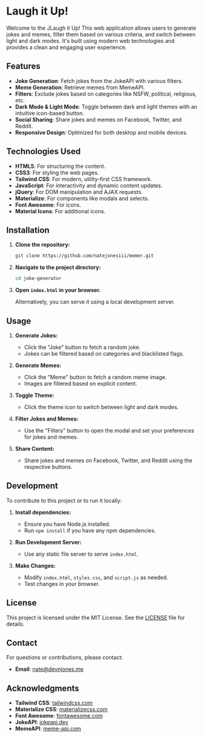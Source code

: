 # Laugh it Up!

Welcome to the JLaugh it Up! This web application allows users to generate jokes and memes, filter them based on various criteria, and switch between light and dark modes. It's built using modern web technologies and provides a clean and engaging user experience.

## Features

- **Joke Generation**: Fetch jokes from the JokeAPI with various filters.
- **Meme Generation**: Retrieve memes from MemeAPI.
- **Filters**: Exclude jokes based on categories like NSFW, political, religious, etc.
- **Dark Mode & Light Mode**: Toggle between dark and light themes with an intuitive icon-based button.
- **Social Sharing**: Share jokes and memes on Facebook, Twitter, and Reddit.
- **Responsive Design**: Optimized for both desktop and mobile devices.

## Technologies Used

- **HTML5**: For structuring the content.
- **CSS3**: For styling the web pages.
- **Tailwind CSS**: For modern, utility-first CSS framework.
- **JavaScript**: For interactivity and dynamic content updates.
- **jQuery**: For DOM manipulation and AJAX requests.
- **Materialize**: For components like modals and selects.
- **Font Awesome**: For icons.
- **Material Icons**: For additional icons.

## Installation

1. **Clone the repository:**

   ```bash
   git clone https://github.com/natejonesiii/memer.git
   ```

2. **Navigate to the project directory:**

   ```bash
   cd joke-generator
   ```

3. **Open `index.html` in your browser.**

   Alternatively, you can serve it using a local development server.

## Usage

1. **Generate Jokes:**

   - Click the "Joke" button to fetch a random joke.
   - Jokes can be filtered based on categories and blacklisted flags.

2. **Generate Memes:**

   - Click the "Meme" button to fetch a random meme image.
   - Images are filtered based on explicit content.

3. **Toggle Theme:**

   - Click the theme icon to switch between light and dark modes.

4. **Filter Jokes and Memes:**

   - Use the "Filters" button to open the modal and set your preferences for jokes and memes.

5. **Share Content:**
   - Share jokes and memes on Facebook, Twitter, and Reddit using the respective buttons.

## Development

To contribute to this project or to run it locally:

1. **Install dependencies:**

   - Ensure you have Node.js installed.
   - Run `npm install` if you have any npm dependencies.

2. **Run Development Server:**

   - Use any static file server to serve `index.html`.

3. **Make Changes:**
   - Modify `index.html`, `styles.css`, and `script.js` as needed.
   - Test changes in your browser.

## License

This project is licensed under the MIT License. See the [LICENSE](LICENSE) file for details.

## Contact

For questions or contributions, please contact:

- **Email**: nate@devnjones.me

## Acknowledgments

- **Tailwind CSS**: [tailwindcss.com](https://tailwindcss.com/)
- **Materialize CSS**: [materializecss.com](https://materializecss.com/)
- **Font Awesome**: [fontawesome.com](https://fontawesome.com/)
- **JokeAPI**: [jokeapi.dev](https://v2.jokeapi.dev/)
- **MemeAPI**: [meme-api.com](https://meme-api.com/)

